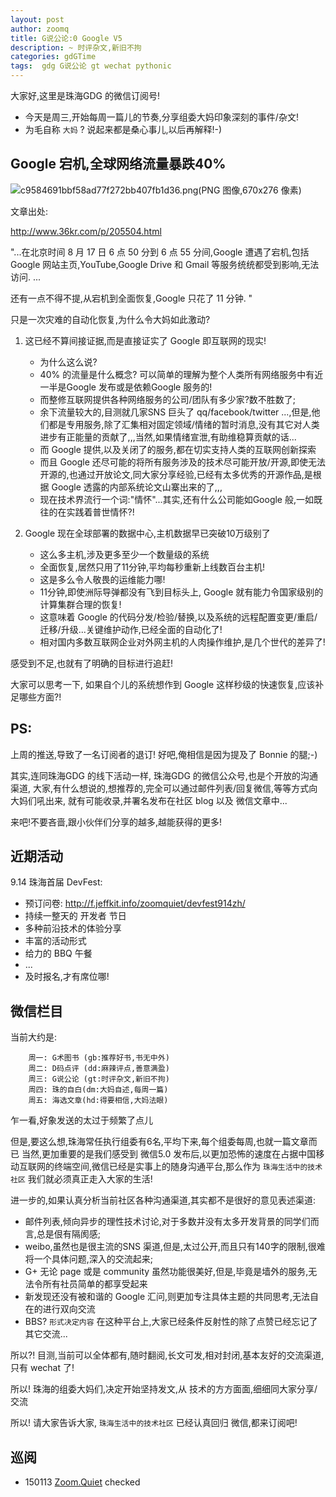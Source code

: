 ```yaml
---
layout: post
author: zoomq
title: G说公论:0 Google V5
description: ~ 时评杂文,新旧不拘
categories: gdGTime
tags:  gdg G说公论 gt wechat pythonic
---
```


大家好,这里是珠海GDG 的微信订阅号!

- 今天是周三,开始每周一篇儿的节奏,分享组委大妈印象深刻的事件/杂文!
- 为毛自称 `大妈` ? 说起来都是桑心事儿,以后再解释!-)


## Google 宕机,全球网络流量暴跌40%

![c9584691bbf58ad77f272bb407fb1d36.png(PNG 图像,670x276 像素)](http://a.36krcnd.com/photo/c9584691bbf58ad77f272bb407fb1d36.png)

文章出处:

http://www.36kr.com/p/205504.html

"...在北京时间 8 月 17 日 6 点 50 分到 6 点 55 分间,Google 遭遇了宕机,包括 Google 网站主页,YouTube,Google Drive 和 Gmail 等服务统统都受到影响,无法访问. 
...

还有一点不得不提,从宕机到全面恢复,Google 只花了 11 分钟. "

<!--more-->

只是一次灾难的自动化恢复,为什么令大妈如此激动?

1. 这已经不算间接证据,而是直接证实了 Google 即互联网的现实!

    - 为什么这么说?
    - 40% 的流量是什么概念? 可以简单的理解为整个人类所有网络服务中有近一半是Google 发布或是依赖Google 服务的!
    - 而整修互联网提供各种网络服务的公司/团队有多少家?数不胜数了;
    - 余下流量较大的,目测就几家SNS 巨头了 qq/facebook/twitter ...,但是,他们都是专用服务,除了汇集相对固定领域/情绪的暂时消息,没有其它对人类进步有正能量的贡献了,,,当然,如果情绪宣泄,有助维稳算贡献的话...
    - 而 Google 提供,以及关闭了的服务,都在切实支持人类的互联网创新探索
    - 而且 Google 还尽可能的将所有服务涉及的技术尽可能开放/开源,即使无法开源的,也通过开放论文,同大家分享经验,已经有太多优秀的开源作品,是根据 Google 透露的内部系统论文山寨出来的了,,,
    - 现在技术界流行一个词:"情怀"...其实,还有什么公司能如Google 般,一如既往的在实践着普世情怀?! 

2. Google 现在全球部署的数据中心,主机数据早已突破10万级别了

    - 这么多主机,涉及更多至少一个数量级的系统
    - 全面恢复,居然只用了11分钟,平均每秒重新上线数百台主机!
    - 这是多么令人敬畏的运维能力哪!
    - 11分钟,即使洲际导弹都没有飞到目标头上, Google 就有能力令国家级别的计算集群合理的恢复!
    - 这意味着 Google 的代码分发/检验/替换,以及系统的远程配置变更/重启/迁移/升级...关键维护动作,已经全面的自动化了!
    - 相对国内多数互联网企业对外网主机的人肉操作维护,是几个世代的差异了!


感受到不足,也就有了明确的目标进行追赶!

大家可以思考一下, 如果自个儿的系统想作到 Google 这样秒级的快速恢复,应该补足哪些方面?!



## PS:

上周的推送,导致了一名订阅者的退订! 好吧,俺相信是因为提及了 Bonnie 的腿;-)

其实,连同珠海GDG 的线下活动一样, 珠海GDG 的微信公众号,也是个开放的沟通渠道,
大家,有什么想说的,想推荐的,完全可以通过邮件列表/回复微信,等等方式向大妈们吼出来,
就有可能收录,并署名发布在社区 blog 以及 微信文章中...

来吧!不要吝啬,跟小伙伴们分享的越多,越能获得的更多!


## 近期活动


9.14 珠海首届 DevFest:

- 预订问卷: http://f.jeffkit.info/zoomquiet/devfest914zh/     
- 持续一整天的 开发者 节日
- 多种前沿技术的体验分享
- 丰富的活动形式
- 给力的 BBQ 午餐
- ... 
- 及时报名,才有席位哪!


## 微信栏目
当前大约是: 

        周一: G术图书 (gb:推荐好书,书无中外)
        周二: D码点评 (dd:麻辣评点,善意满盈)
        周三: G说公论 (gt:时评杂文,新旧不拘)
        周四: 珠的自白(dm:大妈自述,每周一篇)
        周五: 海选文章(hd:得要相信,大妈法眼)

乍一看,好象发送的太过于频繁了点儿

但是,要这么想,珠海常任执行组委有6名,平均下来,每个组委每周,也就一篇文章而已
当然,更加重要的是我们感受到 微信5.0 发布后,以更加恐怖的速度在占据中国移动互联网的终端空间,微信已经是实事上的随身沟通平台,那么作为 `珠海生活中的技术社区` 我们就必须真正走入大家的生活!

进一步的,如果认真分析当前社区各种沟通渠道,其实都不是很好的意见表述渠道:

- 邮件列表,倾向异步的理性技术讨论,对于多数并没有太多开发背景的同学们而言,总是佷有隔阂感;
- weibo,虽然也是很主流的SNS 渠道,但是,太过公开,而且只有140字的限制,很难将一个具体问题,深入的交流起来;
- G+ 无论 page 或是 community 虽然功能很美好,但是,毕竟是墙外的服务,无法令所有社员简单的都享受起来
- 新发现还没有被和谐的 Google 汇问,则更加专注具体主题的共同思考,无法自在的进行双向交流
- BBS? `形式决定内容` 在这种平台上,大家已经条件反射性的除了点赞已经忘记了其它交流... 

所以?! 目测,当前可以全体都有,随时翻阅,长文可发,相对封闭,基本友好的交流渠道,只有 wechat 了!

所以! 珠海的组委大妈们,决定开始坚持发文,从 技术的方方面面,细细同大家分享/交流

所以! 请大家告诉大家,  `珠海生活中的技术社区` 已经认真回归 微信,都来订阅吧!



## 巡阅
- 150113 [Zoom.Quiet](http://zoomquiet.io/) checked



